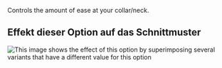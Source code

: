 Controls the amount of ease at your collar/neck.

## Effekt dieser Option auf das Schnittmuster

![This image shows the effect of this option by superimposing several variants that have a different value for this option](jaeger_collarease_sample.svg "Effect of this option on the pattern")
